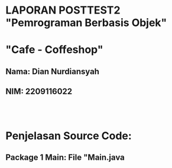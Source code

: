 <h1>LAPORAN POSTTEST2 "Pemrograman Berbasis Objek"</h1>
<h1>"Cafe - Coffeshop"</h>
<h2>Nama:  Dian Nurdiansyah</h2>
<h2>NIM:   2209116022</h2>
<br></br>
<h1>Penjelasan Source Code:</h1>
<h2><b>Package 1 Main: File "Main.java</b></h2>
